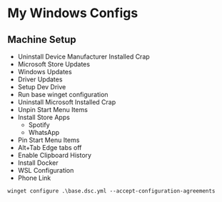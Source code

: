 # My Windows Configs

## Machine Setup

- Uninstall Device Manufacturer Installed Crap
- Microsoft Store Updates
- Windows Updates
- Driver Updates
- Setup Dev Drive
- Run base winget configuration
- Uninstall Microsoft Installed Crap
- Unpin Start Menu Items
- Install Store Apps
  - Spotify
  - WhatsApp
- Pin Start Menu Items
- Alt+Tab Edge tabs off
- Enable Clipboard History
- Install Docker
- WSL Configuration
- Phone Link

`winget configure .\base.dsc.yml --accept-configuration-agreements`